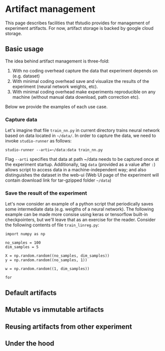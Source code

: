 # Artifact management

This page describes facilities that tfstudio provides for management of experiment artifacts. 
For now, artifact storage is backed by google cloud storage. 

## Basic usage
The idea behind artifact management is three-fold:
1. With no coding overhead capture the data that experiment depends on (e.g. dataset)
2. With minimal coding overhead save and visualize the results of the experiment (neural network weights, etc).
3. With minimal coding overhead make experiments reproducible on any machine (without manual data download, path correction etc).

Below we provide the examples of each use case. 

### Capture data 
Let's imagine that file `train_nn.py` in current directory trains neural network based on data located in `~/data/`. In order to capture the data, we need to invoke `studio-runner` as follows:

    studio-runner --arti=~/data:data train_nn.py

Flag `--arti` specifies that data at path ~/data needs to be captured once at the experiment startup. Additionally, tag `data` (provided as a value after `:`) allows script to access data
in a machine-independent way; and also distinguishes the dataset in the web-ui (Web UI page of the experiment will contain download link for tar-gzipped folder `~/data`)

### Save the result of the experiment 
Let's now consider an example of a python script that periodically saves some intermediate data (e.g. weigths of a neural network). The following example can be made more consise using 
keras or tensorflow built-in checkpointers, but we'll leave that as an exercise for the reader. 
Consider the following contents of file `train_linreg.py`:
    
    import numpy as np
    
    no_samples = 100
    dim_samples = 5

    X = np.random.random((no_samples, dim_samples))
    y = np.random.random((no_samples, 1))

    w = np.random.random((1, dim_samples))

    for 


## Default artifacts

## Mutable vs immutable artifacts

## Reusing artifacts from other experiment

## Under the hood
